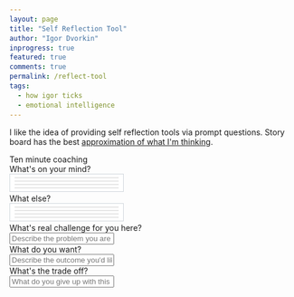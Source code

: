 ```yaml
---
layout: page
title: "Self Reflection Tool"
author: "Igor Dvorkin"
inprogress: true
featured: true
comments: true
permalink: /reflect-tool
tags:
  - how igor ticks
  - emotional intelligence
---
```


I like the idea of providing self reflection tools via prompt questions. Story board has the best
[approximation of what I'm thinking](https://www.mystorybrand.com).

<div class="card">
  <div class="card-header" style="background-image: url();">Ten minute coaching</div>
  <div class="card-body">
    <div class="card-text">
      What's on your mind?
    </div>
    <img style="border:1px solid #ced4da;color=gray" src="/images/horiz-lines.svg"/>
    <div class="card-text">
      What else?
    <div />
    <img style="border:1px solid #ced4da;color=gray" src="/images/horiz-lines.svg"/>
    <div class="card-text">
      What's real challenge for you here?
    </div>
    <input type="text" class="form-control" 
    placeholder="Describe the problem you are having">
    <div class="card-text">
      What do you want?
    </div>
    <input type="text" class="form-control" 
    placeholder="Describe the outcome you'd like to have">
    <div class="card-text">
      What's the trade off?
    </div>
    <input type="text" class="form-control" placeholder="What do you give up with this solution">
  </div>
</div>
